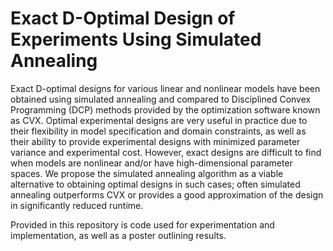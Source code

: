 # Exact D-Optimal Design of Experiments Using Simulated Annealing
Exact D-optimal designs for various linear and nonlinear models have been obtained using simulated annealing and compared to Disciplined Convex Programming (DCP) methods provided by the optimization software known as CVX. Optimal experimental designs are very useful in practice due to their flexibility in model specification and domain constraints, as well as their ability to provide experimental designs with minimized parameter variance and experimental cost. However, exact designs are difficult to find when models are nonlinear and/or have high-dimensional parameter spaces. We propose the simulated annealing algorithm as a viable alternative to obtaining optimal designs in such cases; often simulated annealing outperforms CVX or provides a good approximation of the design in significantly reduced runtime.

Provided in this repository is code used for experimentation and implementation, as well as a poster outlining results.
